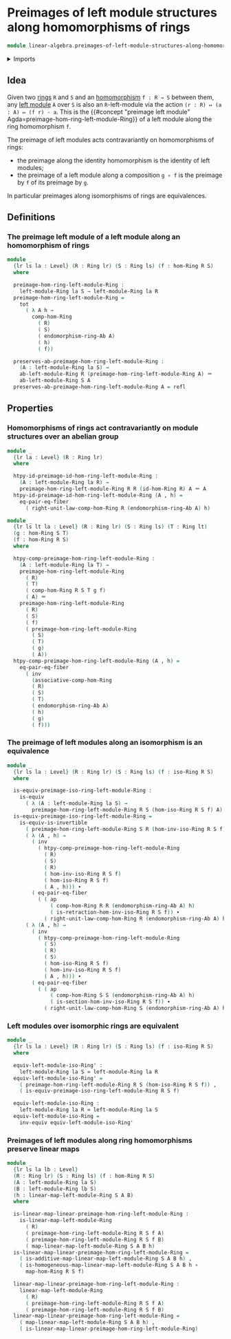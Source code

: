 # Preimages of left module structures along homomorphisms of rings

```agda
module linear-algebra.preimages-of-left-module-structures-along-homomorphisms-of-rings where
```

<details><summary>Imports</summary>

```agda
open import elementary-number-theory.ring-of-integers

open import foundation.action-on-identifications-functions
open import foundation.dependent-pair-types
open import foundation.equality-dependent-pair-types
open import foundation.equivalences
open import foundation.function-types
open import foundation.functoriality-dependent-pair-types
open import foundation.identity-types
open import foundation.propositions
open import foundation.sets
open import foundation.universe-levels

open import group-theory.abelian-groups
open import group-theory.addition-homomorphisms-abelian-groups
open import group-theory.endomorphism-rings-abelian-groups
open import group-theory.homomorphisms-abelian-groups

open import linear-algebra.left-modules-rings
open import linear-algebra.linear-maps-left-modules-rings

open import ring-theory.function-rings
open import ring-theory.homomorphisms-rings
open import ring-theory.isomorphisms-rings
open import ring-theory.opposite-rings
open import ring-theory.rings
```

</details>

## Idea

Given two [rings](ring-theory.rings.md) `R` and `S` and an
[homomorphism](ring-theory.homomorphisms-rings.md) `f : R → S` between them, any
[left module](linear-algebra.left-modules-rings.md) `A` over `S` is also an
`R`-left-module via the action `(r : R) ↦ (a : A) ↦ (f r) · a`. This is the
{{#concept "preimage left module" Agda=preimage-hom-ring-left-module-Ring}} of a
left module along the ring homomorphism `f`.

The preimage of left modules acts contravariantly on homomorphisms of rings:

- the preimage along the identity homomorphism is the identity of left modules;
- the preimage of a left module along a composition `g ∘ f` is the preimage by
  `f` of its preimage by `g`.

In particular preimages along isomorphisms of rings are equivalences.

## Definitions

### The preimage left module of a left module along an homomorphism of rings

```agda
module _
  {lr ls la : Level} (R : Ring lr) (S : Ring ls) (f : hom-Ring R S)
  where

  preimage-hom-ring-left-module-Ring :
    left-module-Ring la S → left-module-Ring la R
  preimage-hom-ring-left-module-Ring =
    tot
      ( λ A h →
        comp-hom-Ring
          ( R)
          ( S)
          ( endomorphism-ring-Ab A)
          ( h)
          ( f))

  preserves-ab-preimage-hom-ring-left-module-Ring :
    (A : left-module-Ring la S) →
    ab-left-module-Ring R (preimage-hom-ring-left-module-Ring A) ＝
    ab-left-module-Ring S A
  preserves-ab-preimage-hom-ring-left-module-Ring A = refl
```

## Properties

### Homomorphisms of rings act contravariantly on module structures over an abelian group

```agda
module _
  {lr la : Level} (R : Ring lr)
  where

  htpy-id-preimage-id-hom-ring-left-module-Ring :
    (A : left-module-Ring la R) →
    preimage-hom-ring-left-module-Ring R R (id-hom-Ring R) A ＝ A
  htpy-id-preimage-id-hom-ring-left-module-Ring (A , h) =
    eq-pair-eq-fiber
      ( right-unit-law-comp-hom-Ring R (endomorphism-ring-Ab A) h)

module _
  {lr ls lt la : Level} (R : Ring lr) (S : Ring ls) (T : Ring lt)
  (g : hom-Ring S T)
  (f : hom-Ring R S)
  where

  htpy-comp-preimage-hom-ring-left-module-Ring :
    (A : left-module-Ring la T) →
    preimage-hom-ring-left-module-Ring
      ( R)
      ( T)
      ( comp-hom-Ring R S T g f)
      ( A) ＝
    preimage-hom-ring-left-module-Ring
      ( R)
      ( S)
      ( f)
      ( preimage-hom-ring-left-module-Ring
        ( S)
        ( T)
        ( g)
        ( A))
  htpy-comp-preimage-hom-ring-left-module-Ring (A , h) =
    eq-pair-eq-fiber
      ( inv
        (associative-comp-hom-Ring
        ( R)
        ( S)
        ( T)
        ( endomorphism-ring-Ab A)
        ( h)
        ( g)
        ( f)))
```

### The preimage of left modules along an isomorphism is an equivalence

```agda
module _
  {lr ls la : Level} (R : Ring lr) (S : Ring ls) (f : iso-Ring R S)
  where

  is-equiv-preimage-iso-ring-left-module-Ring :
    is-equiv
      ( λ (A : left-module-Ring la S) →
        preimage-hom-ring-left-module-Ring R S (hom-iso-Ring R S f) A)
  is-equiv-preimage-iso-ring-left-module-Ring =
    is-equiv-is-invertible
      ( preimage-hom-ring-left-module-Ring S R (hom-inv-iso-Ring R S f))
      ( λ (A , h) →
        ( inv
          ( htpy-comp-preimage-hom-ring-left-module-Ring
            ( R)
            ( S)
            ( R)
            ( hom-inv-iso-Ring R S f)
            ( hom-iso-Ring R S f)
            ( A , h))) ∙
        ( eq-pair-eq-fiber
          ( ( ap
              ( comp-hom-Ring R R (endomorphism-ring-Ab A) h)
              ( is-retraction-hom-inv-iso-Ring R S f)) ∙
            ( right-unit-law-comp-hom-Ring R (endomorphism-ring-Ab A) h))))
      ( λ (A , h) →
        ( inv
          ( htpy-comp-preimage-hom-ring-left-module-Ring
            ( S)
            ( R)
            ( S)
            ( hom-iso-Ring R S f)
            ( hom-inv-iso-Ring R S f)
            ( A , h))) ∙
        ( eq-pair-eq-fiber
          ( ( ap
              ( comp-hom-Ring S S (endomorphism-ring-Ab A) h)
              ( is-section-hom-inv-iso-Ring R S f)) ∙
            ( right-unit-law-comp-hom-Ring S (endomorphism-ring-Ab A) h))))
```

### Left modules over isomorphic rings are equivalent

```agda
module _
  {lr ls la : Level} (R : Ring lr) (S : Ring ls) (f : iso-Ring R S)
  where

  equiv-left-module-iso-Ring' :
    left-module-Ring la S ≃ left-module-Ring la R
  equiv-left-module-iso-Ring' =
    ( preimage-hom-ring-left-module-Ring R S (hom-iso-Ring R S f)) ,
    ( is-equiv-preimage-iso-ring-left-module-Ring R S f)

  equiv-left-module-iso-Ring :
    left-module-Ring la R ≃ left-module-Ring la S
  equiv-left-module-iso-Ring =
    inv-equiv equiv-left-module-iso-Ring'
```

### Preimages of left modules along ring homomorphisms preserve linear maps

```agda
module _
  {lr ls la lb : Level}
  (R : Ring lr) (S : Ring ls) (f : hom-Ring R S)
  (A : left-module-Ring la S)
  (B : left-module-Ring lb S)
  (h : linear-map-left-module-Ring S A B)
  where

  is-linear-map-linear-preimage-hom-ring-left-module-Ring :
    is-linear-map-left-module-Ring
      ( R)
      ( preimage-hom-ring-left-module-Ring R S f A)
      ( preimage-hom-ring-left-module-Ring R S f B)
      ( map-linear-map-left-module-Ring S A B h)
  is-linear-map-linear-preimage-hom-ring-left-module-Ring =
    ( is-additive-map-linear-map-left-module-Ring S A B h) ,
    ( is-homogeneous-map-linear-map-left-module-Ring S A B h ∘
      map-hom-Ring R S f)

  linear-map-linear-preimage-hom-ring-left-module-Ring :
    linear-map-left-module-Ring
      ( R)
      ( preimage-hom-ring-left-module-Ring R S f A)
      ( preimage-hom-ring-left-module-Ring R S f B)
  linear-map-linear-preimage-hom-ring-left-module-Ring =
    ( map-linear-map-left-module-Ring S A B h) ,
    ( is-linear-map-linear-preimage-hom-ring-left-module-Ring)
```
